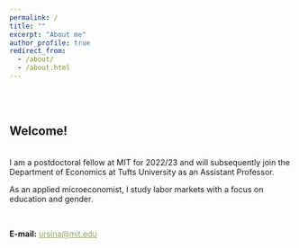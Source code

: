 ```yaml
---
permalink: /
title: ""
excerpt: "About me"
author_profile: true
redirect_from:
  - /about/
  - /about.html
---
```


<br/><br/>

## Welcome!

<br/>
I am a postdoctoral fellow at MIT for 2022/23 and will subsequently join the Department of Economics at Tufts University as an Assistant Professor.

As an applied microeconomist, I study labor markets with a focus on education and gender. 


<br/>

**E-mail:** [<span style="color:#8AA761; text-decoration: underline">ursina@mit.edu</span>](ursina@mit.edu)
<br/>
<br/>
<br/>

<!-- I am part of a great cohort of job market candidates at the University of Zurich, and you can find more about my colleagues' research [<span style="color:#8AA761; text-decoration: underline">here</span>](https://www.econ.uzh.ch/en/study/phd/zurichgse/jobmarketcandidates.html). -->
